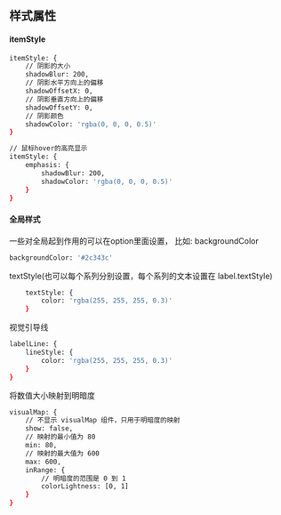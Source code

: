 ## 样式属性
#### itemStyle
```bash
itemStyle: {
    // 阴影的大小
    shadowBlur: 200,
    // 阴影水平方向上的偏移
    shadowOffsetX: 0,
    // 阴影垂直方向上的偏移
    shadowOffsetY: 0,
    // 阴影颜色
    shadowColor: 'rgba(0, 0, 0, 0.5)'
}

// 鼠标hover的高亮显示
itemStyle: {
    emphasis: {
        shadowBlur: 200,
        shadowColor: 'rgba(0, 0, 0, 0.5)'
    }
}

```

#### 全局样式
一些对全局起到作用的可以在option里面设置，
比如:
backgroundColor
```bash
backgroundColor: '#2c343c'
```
textStyle(也可以每个系列分别设置，每个系列的文本设置在 label.textStyle)
```bash
    textStyle: {
        color: 'rgba(255, 255, 255, 0.3)'
    }
```
视觉引导线
```bash
labelLine: {
    lineStyle: {
        color: 'rgba(255, 255, 255, 0.3)'
    }
}
```
将数值大小映射到明暗度
```bash
visualMap: {
    // 不显示 visualMap 组件，只用于明暗度的映射
    show: false,
    // 映射的最小值为 80
    min: 80,
    // 映射的最大值为 600
    max: 600,
    inRange: {
        // 明暗度的范围是 0 到 1
        colorLightness: [0, 1]
    }
}
```
